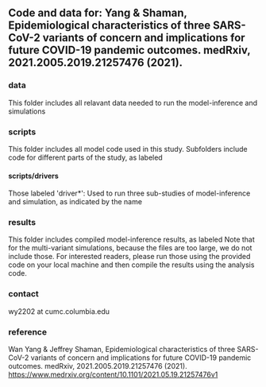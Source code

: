 ## Code and data for: Yang & Shaman, Epidemiological characteristics of three SARS-CoV-2 variants of concern and implications for future COVID-19 pandemic outcomes. medRxiv, 2021.2005.2019.21257476 (2021).


### data
This folder includes all relavant data needed to run the model-inference and simulations

### scripts
This folder includes all model code used in this study. 
Subfolders include code for different parts of the study, as labeled
#### scripts/drivers
Those labeled 'driver*': Used to run three sub-studies of model-inference and simulation, as indicated by the name

### results
This folder includes compiled model-inference results, as labeled 
Note that for the multi-variant simulations, because the files are too large, we do not include those. For interested readers, please run those using the provided code on your local machine and then compile the results using the analysis code. 

### contact
wy2202 at cumc.columbia.edu

### reference
Wan Yang & Jeffrey Shaman, Epidemiological characteristics of three SARS-CoV-2 variants of concern and implications for future COVID-19 pandemic outcomes. medRxiv, 2021.2005.2019.21257476 (2021). https://www.medrxiv.org/content/10.1101/2021.05.19.21257476v1
